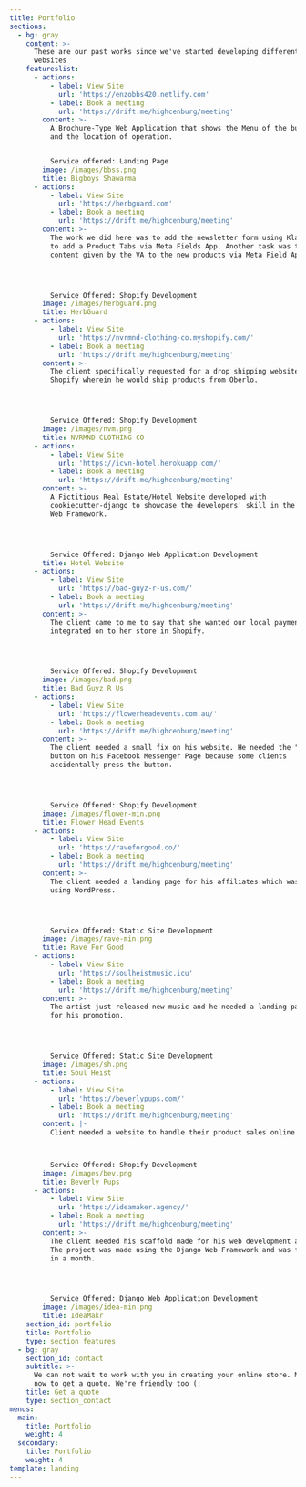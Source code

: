 ```yaml
---
title: Portfolio
sections:
  - bg: gray
    content: >-
      These are our past works since we've started developing different kinds of
      websites
    featureslist:
      - actions:
          - label: View Site
            url: 'https://enzobbs420.netlify.com'
          - label: Book a meeting
            url: 'https://drift.me/highcenburg/meeting'
        content: >-
          A Brochure-Type Web Application that shows the Menu of the business
          and the location of operation.


          Service offered: Landing Page
        image: /images/bbss.png
        title: Bigboys Shawarma
      - actions:
          - label: View Site
            url: 'https://herbguard.com'
          - label: Book a meeting
            url: 'https://drift.me/highcenburg/meeting'
        content: >-
          The work we did here was to add the newsletter form using Klaviyo and
          to add a Product Tabs via Meta Fields App. Another task was to add the
          content given by the VA to the new products via Meta Field App.




          Service Offered: Shopify Development
        image: /images/herbguard.png
        title: HerbGuard
      - actions:
          - label: View Site
            url: 'https://nvrmnd-clothing-co.myshopify.com/'
          - label: Book a meeting
            url: 'https://drift.me/highcenburg/meeting'
        content: >-
          The client specifically requested for a drop shipping website in
          Shopify wherein he would ship products from Oberlo.




          Service Offered: Shopify Development
        image: /images/nvm.png
        title: NVRMND CLOTHING CO
      - actions:
          - label: View Site
            url: 'https://icvn-hotel.herokuapp.com/'
          - label: Book a meeting
            url: 'https://drift.me/highcenburg/meeting'
        content: >-
          A Fictitious Real Estate/Hotel Website developed with
          cookiecutter-django to showcase the developers' skill in the Django
          Web Framework.




          Service Offered: Django Web Application Development
        title: Hotel Website
      - actions:
          - label: View Site
            url: 'https://bad-guyz-r-us.com/'
          - label: Book a meeting
            url: 'https://drift.me/highcenburg/meeting'
        content: >-
          The client came to me to say that she wanted our local payment methods
          integrated on to her store in Shopify.




          Service Offered: Shopify Development
        image: /images/bad.png
        title: Bad Guyz R Us
      - actions:
          - label: View Site
            url: 'https://flowerheadevents.com.au/'
          - label: Book a meeting
            url: 'https://drift.me/highcenburg/meeting'
        content: >-
          The client needed a small fix on his website. He needed the "shop now"
          button on his Facebook Messenger Page because some clients
          accidentally press the button.




          Service Offered: Shopify Development
        image: /images/flower-min.png
        title: Flower Head Events
      - actions:
          - label: View Site
            url: 'https://raveforgood.co/'
          - label: Book a meeting
            url: 'https://drift.me/highcenburg/meeting'
        content: >-
          The client needed a landing page for his affiliates which was done
          using WordPress.




          Service Offered: Static Site Development
        image: /images/rave-min.png
        title: Rave For Good
      - actions:
          - label: View Site
            url: 'https://soulheistmusic.icu'
          - label: Book a meeting
            url: 'https://drift.me/highcenburg/meeting'
        content: >-
          The artist just released new music and he needed a landing page to use
          for his promotion. 




          Service Offered: Static Site Development
        image: /images/sh.png
        title: Soul Heist
      - actions:
          - label: View Site
            url: 'https://beverlypups.com/'
          - label: Book a meeting
            url: 'https://drift.me/highcenburg/meeting'
        content: |-
          Client needed a website to handle their product sales online.



          Service Offered: Shopify Development
        image: /images/bev.png
        title: Beverly Pups
      - actions:
          - label: View Site
            url: 'https://ideamaker.agency/'
          - label: Book a meeting
            url: 'https://drift.me/highcenburg/meeting'
        content: >-
          The client needed his scaffold made for his web development agency.
          The project was made using the Django Web Framework and was finished
          in a month.




          Service Offered: Django Web Application Development
        image: /images/idea-min.png
        title: IdeaMakr
    section_id: portfolio
    title: Portfolio
    type: section_features
  - bg: gray
    section_id: contact
    subtitle: >-
      We can not wait to work with you in creating your online store. Message us
      now to get a quote. We're friendly too (:
    title: Get a quote
    type: section_contact
menus:
  main:
    title: Portfolio
    weight: 4
  secondary:
    title: Portfolio
    weight: 4
template: landing
---
```


